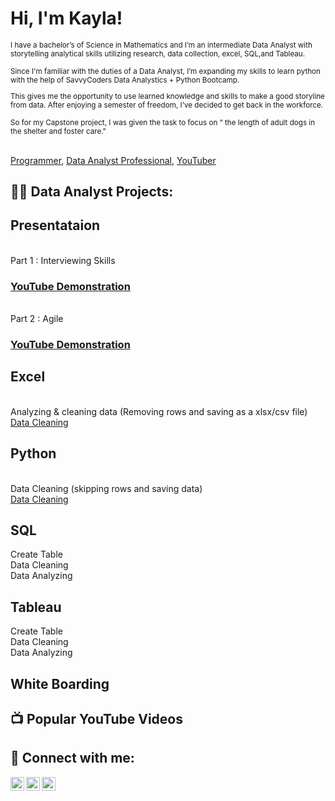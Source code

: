 <h1> Hi, I'm Kayla!</h1>

<small> I have a bachelor’s of Science in Mathematics and I’m an intermediate Data Analyst with storytelling analytical skills utilizing research, data collection, excel, SQL,and Tableau.  

Since I'm familiar with the duties of a Data Analyst, I’m expanding my skills to learn python with the help of SavvyCoders Data Analystics + Python Bootcamp. 

  This gives me the opportunity to use learned knowledge and skills to make a good storyline from data. After enjoying a semester of freedom, I’ve decided to get back in the workforce. 

So for my Capstone project, I was given the task to focus on “ the length of adult dogs in the shelter and foster care." </small>
 
 
  <br/><a href="https://github.com/lkayla2999/Data-Analystics-Python-Capstone-for-SavvyCoders-Bootcamp/tree/master">Programmer</a>, <a href="www.linkedin.com/in/kayla-lucas-393641182">Data Analyst Professional</a>, <a href="//www.youtube.com/@LucasKay23">YouTuber</a></h1>

<h2>👨‍💻 Data Analyst Projects:</h2>

<h2>Presentataion</h2>
<br>Part 1 : Interviewing Skills </br>

### [YouTube Demonstration](https://youtu.be/Z8PHnhOB0Ps)

<br>Part 2 : Agile </br>

### [YouTube Demonstration](https://youtu.be/fRzb-cXYatU)


<h2>Excel</h2>

<br> Analyzing & cleaning data (Removing rows and saving as a xlsx/csv file) </br>[Data Cleaning](https://github.com/lkayla2999/Capstone_Excel)
 

 
 <h2>Python</h2>

<br> Data Cleaning (skipping rows and saving data) </br>[Data Cleaning](https://github.com/lkayla2999/Capstone-Python)
 
 
 
 <h2>SQL</h2>

<p>
  Create Table <br>
  Data Cleaning <br>
  Data Analyzing <br>
 </p>
 

 
 <h2>Tableau</h2>

<p>
  Create Table <br>
  Data Cleaning <br>
  Data Analyzing <br>
 </p>
 

 
 <h2>White Boarding</h2>

<p>
 </p>
 

<h2>📺 Popular YouTube Videos</h2>


<h2> 🤳 Connect with me:</h2>

[<img align="left" alt="KaylaLucas | YouTube" width="22px" src="https://cdn.jsdelivr.net/npm/simple-icons@v3/icons/youtube.svg" />][youtube]
[<img align="left" alt="KaylaLucas | LinkedIn" width="22px" src="https://cdn.jsdelivr.net/npm/simple-icons@v3/icons/linkedin.svg" />][linkedin]
[<img align="left" alt="KaylaLucas | Instagram" width="22px" src="https://cdn.jsdelivr.net/npm/simple-icons@v3/icons/instagram.svg" />][instagram]


[youtube]: //www.youtube.com/@LucasKay23
[instagram]: https://www.instagram.com/kaylas_animation_therapy/
[linkedin]: www.linkedin.com/in/kayla-lucas-393641182


<!--
**KaylaLucas** is a ✨ _special_ ✨ repository because its `README.md` (this file) appears on your GitHub profile.

Here are some ideas to get you started:

- 🔭 I’m currently working on ...
- 🌱 I’m currently learning ...
- 👯 I’m looking to collaborate on ...
- 🤔 I’m looking for help with ...
- 💬 Ask me about ...
- 📫 How to reach me: ...
- 😄 Pronouns: ...
- ⚡ Fun fact: ...
-->
